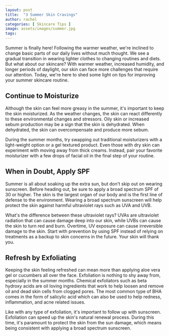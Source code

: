```yaml
---
layout: post
title:  "3 Summer Skin Cravings"
author: rachel
categories: [ Skincare Tips ]
image: assets/images/summer.jpg
tags: 
---
```


Summer is finally here! Following the warmer weather, we're inclined to change basic parts of our daily lives without much thought. We see a gradual transition in wearing lighter clothes to changing routines and diets. But what about our skincare? With warmer weather, increased humidity, and longer periods of daylight, our skin can face more challenges that require our attention. Today, we're here to shed some light on tips for improving your summer skincare routine.

## Continue to Moisturize 

Although the skin can feel more greasy in the summer, it's important to keep the skin moisturized. As the weather changes, the skin can react differently to these environmental changes and stressors. Oily skin or increased sebum production may be a sign that the skin is dehydrated. When dehydrated, the skin can overcompensate and produce more sebum. 

During the summer months, try swapping out traditional moisturizers with a light-weight option or a gel textured product. Even those with dry skin can experiment with moving away from thick creams. Instead, pair your favorite moisturizer with a few drops of facial oil in the final step of your routine. 

## When in Doubt, Apply SPF

Summer is all about soaking up the extra sun, but don't skip out on wearing sunscreen. Before heading out, be sure to apply a broad spectrum SPF of 30 or higher. The skin is the largest organ of our body and is the first line of defense to the environment. Wearing a broad spectrum sunscreen will help protect the skin against harmful ultraviolet rays such as UVA and UVB. 

What's the difference between these ultraviolet rays? UVAs are ultraviolet radiation that can cause damage deep into our skin, while UVBs can cause the skin to turn red and burn. Overtime, UV exposure can cause irreversible damage to the skin. Start with prevention by using SPF instead of relying on treatments as a backup to skin concerns in the future. Your skin will thank you. 

## Refresh by Exfoliating

Keeping the skin feeling refreshed can mean more than applying aloe vera gel or cucumbers all over the face. Exfoliation is nothing to shy away from, especially in the summer months. Chemical exfoliators such as beta hydroxy acids are oil loving ingredients that work to help loosen and remove oil and dead skin cells from clogged pores. The most common type of BHA comes in the form of salicylic acid which can also be used to help redness, inflammation, and acne related issues.  

Like with any type of exfoliation, it's important to follow up with sunscreen. Exfoliation can speed up the skin's natural renewal process. During this time, it's paramount to protect the skin from the sun damage, which means being consistent with applying a broad spectrum sunscreen. 

